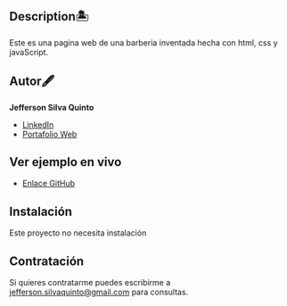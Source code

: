 ## Description🏝
Este es una pagina web de una barberia inventada hecha con html, css y javaScript.

## Autor🖋
**Jefferson Silva Quinto**

* [LinkedIn](https://www.linkedin.com/in/sqdeveloper/)
* [Portafolio Web](https://sqdeveloper.github.io/Portfolio/)

## Ver ejemplo en vivo
* [Enlace GitHub](https://sqdeveloper.github.io/Page-Barberia/)

## Instalación
Este proyecto no necesita instalación

## Contratación
Si quieres contratarme puedes escribirme a jefferson.silvaquinto@gmail.com para consultas.
